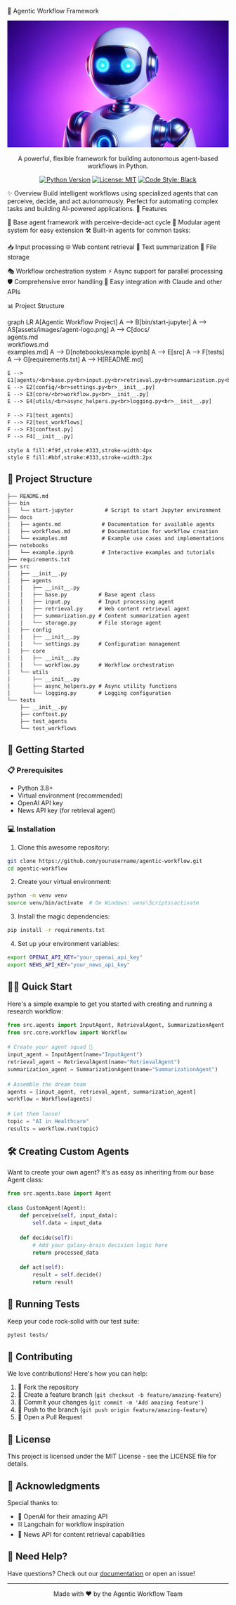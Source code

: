 🤖 Agentic Workflow Framework
<p align="center">
  <img src="assets/images/Agent_image.png" alt="Agent Logo">
</p>
<p align="center">
  A powerful, flexible framework for building autonomous agent-based workflows in Python.
</p>
<p align="center">
  <a href="https://www.python.org/downloads/"><img src="https://img.shields.io/badge/python-3.8%2B-blue.svg" alt="Python Version"></a>
  <a href="https://opensource.org/licenses/MIT"><img src="https://img.shields.io/badge/License-MIT-yellow.svg" alt="License: MIT"></a>
  <a href="https://github.com/psf/black"><img src="https://img.shields.io/badge/code%20style-black-000000.svg" alt="Code Style: Black"></a>
</p>
✨ Overview
Build intelligent workflows using specialized agents that can perceive, decide, and act autonomously. Perfect for automating complex tasks and building AI-powered applications.
🚀 Features

🧠 Base agent framework with perceive-decide-act cycle
🔌 Modular agent system for easy extension
🛠️ Built-in agents for common tasks:

📥 Input processing
🌐 Web content retrieval
📝 Text summarization
💾 File storage


🎭 Workflow orchestration system
⚡ Async support for parallel processing
🛡️ Comprehensive error handling
🤝 Easy integration with Claude and other APIs

📊 Project Structure

graph LR
    A[Agentic Workflow Project]
    A --> B[bin/start-jupyter]
    A --> AS[assets/images/agent-logo.png]
    A --> C[docs/<br>agents.md<br>workflows.md<br>examples.md]
    A --> D[notebooks/example.ipynb]
    A --> E[src]
    A --> F[tests]
    A --> G[requirements.txt]
    A --> H[README.md]
    
    E --> E1[agents/<br>base.py<br>input.py<br>retrieval.py<br>summarization.py<br>storage.py<br>__init__.py]
    E --> E2[config/<br>settings.py<br>__init__.py]
    E --> E3[core/<br>workflow.py<br>__init__.py]
    E --> E4[utils/<br>async_helpers.py<br>logging.py<br>__init__.py]
    
    F --> F1[test_agents]
    F --> F2[test_workflows]
    F --> F3[conftest.py]
    F --> F4[__init__.py]
    
    style A fill:#f9f,stroke:#333,stroke-width:4px
    style E fill:#bbf,stroke:#333,stroke-width:2px

## 📁 Project Structure

```
├── README.md
├── bin
│   └── start-jupyter          # Script to start Jupyter environment
├── docs
│   ├── agents.md             # Documentation for available agents
│   ├── workflows.md          # Documentation for workflow creation
│   └── examples.md           # Example use cases and implementations
├── notebooks
│   └── example.ipynb         # Interactive examples and tutorials
├── requirements.txt
├── src
│   ├── __init__.py
│   ├── agents
│   │   ├── __init__.py
│   │   ├── base.py          # Base agent class
│   │   ├── input.py         # Input processing agent
│   │   ├── retrieval.py     # Web content retrieval agent
│   │   ├── summarization.py # Content summarization agent
│   │   └── storage.py       # File storage agent
│   ├── config
│   │   ├── __init__.py
│   │   └── settings.py      # Configuration management
│   ├── core
│   │   ├── __init__.py
│   │   └── workflow.py      # Workflow orchestration
│   └── utils
│       ├── __init__.py
│       ├── async_helpers.py # Async utility functions
│       └── logging.py       # Logging configuration
└── tests
    ├── __init__.py
    ├── conftest.py
    ├── test_agents
    └── test_workflows
```

## 🚀 Getting Started

### 📋 Prerequisites

- Python 3.8+
- Virtual environment (recommended)
- OpenAI API key
- News API key (for retrieval agent)

### 💻 Installation

1. Clone this awesome repository:
```bash
git clone https://github.com/yourusername/agentic-workflow.git
cd agentic-workflow
```

2. Create your virtual environment:
```bash
python -m venv venv
source venv/bin/activate  # On Windows: venv\Scripts\activate
```

3. Install the magic dependencies:
```bash
pip install -r requirements.txt
```

4. Set up your environment variables:
```bash
export OPENAI_API_KEY="your_openai_api_key"
export NEWS_API_KEY="your_news_api_key"
```

## 🏃‍♂️ Quick Start

Here's a simple example to get you started with creating and running a research workflow:

```python
from src.agents import InputAgent, RetrievalAgent, SummarizationAgent
from src.core.workflow import Workflow

# Create your agent squad 🤖
input_agent = InputAgent(name="InputAgent")
retrieval_agent = RetrievalAgent(name="RetrievalAgent")
summarization_agent = SummarizationAgent(name="SummarizationAgent")

# Assemble the dream team
agents = [input_agent, retrieval_agent, summarization_agent]
workflow = Workflow(agents)

# Let them loose!
topic = "AI in Healthcare"
results = workflow.run(topic)
```

## 🛠️ Creating Custom Agents

Want to create your own agent? It's as easy as inheriting from our base Agent class:

```python
from src.agents.base import Agent

class CustomAgent(Agent):
    def perceive(self, input_data):
        self.data = input_data

    def decide(self):
        # Add your galaxy-brain decision logic here
        return processed_data

    def act(self):
        result = self.decide()
        return result
```

## 🧪 Running Tests

Keep your code rock-solid with our test suite:

```bash
pytest tests/
```

## 🤝 Contributing

We love contributions! Here's how you can help:

1. 🍴 Fork the repository
2. 🌱 Create a feature branch (`git checkout -b feature/amazing-feature`)
3. 💫 Commit your changes (`git commit -m 'Add amazing feature'`)
4. 🚀 Push to the branch (`git push origin feature/amazing-feature`)
5. 🎉 Open a Pull Request

## 📜 License

This project is licensed under the MIT License - see the LICENSE file for details.

## 🙏 Acknowledgments

Special thanks to:
- 🤖 OpenAI for their amazing API
- ⛓️ Langchain for workflow inspiration
- 📰 News API for content retrieval capabilities

## 🤔 Need Help?

Have questions? Check out our [documentation](docs/) or open an issue!

---

<div align="center">
Made with ❤️ by the Agentic Workflow Team
</div>